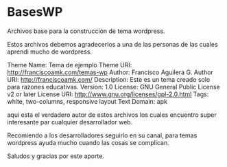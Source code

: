 # BasesWP
Archivos base para la construcción de tema wordpress.

Estos archivos debemos agradecerlos a una de las personas de las cuales aprendi mucho de wordpress.

Theme Name: Tema de ejemplo
Theme URI: http://franciscoamk.com/temas-wp
Author: Francisco Aguilera G.
Author URI: http://franciscoamk.com/
Description: Este es un tema creado solo para razones educativas.
Version: 1.0
License: GNU General Public License v2 or later
License URI: http://www.gnu.org/licenses/gpl-2.0.html
Tags: white, two-columns, responsive layout
Text Domain: apk

aqui esta el verdadero autor de estos archivos los cuales encuentro super interesante par cualquier desarrollador web. 

Recomiendo a los desarrolladores seguirlo en su canal, para temas wordpress ayuda mucho cuando las cosas se complican.

Saludos y gracias por este aporte.
